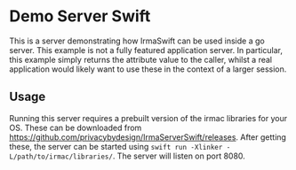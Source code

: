 # Demo Server Swift

This is a server demonstrating how IrmaSwift can be used inside a go server. This example is not a fully featured application server. In particular, this example simply returns the attribute value to the caller, whilst a real application would likely want to use these in the context of a larger session.

## Usage

Running this server requires a prebuilt version of the irmac libraries for your OS. These can be downloaded from <https://github.com/privacybydesign/IrmaServerSwift/releases>. After getting these, the server can be started using `swift run -Xlinker -L/path/to/irmac/libraries/`. The server will listen on port 8080.
